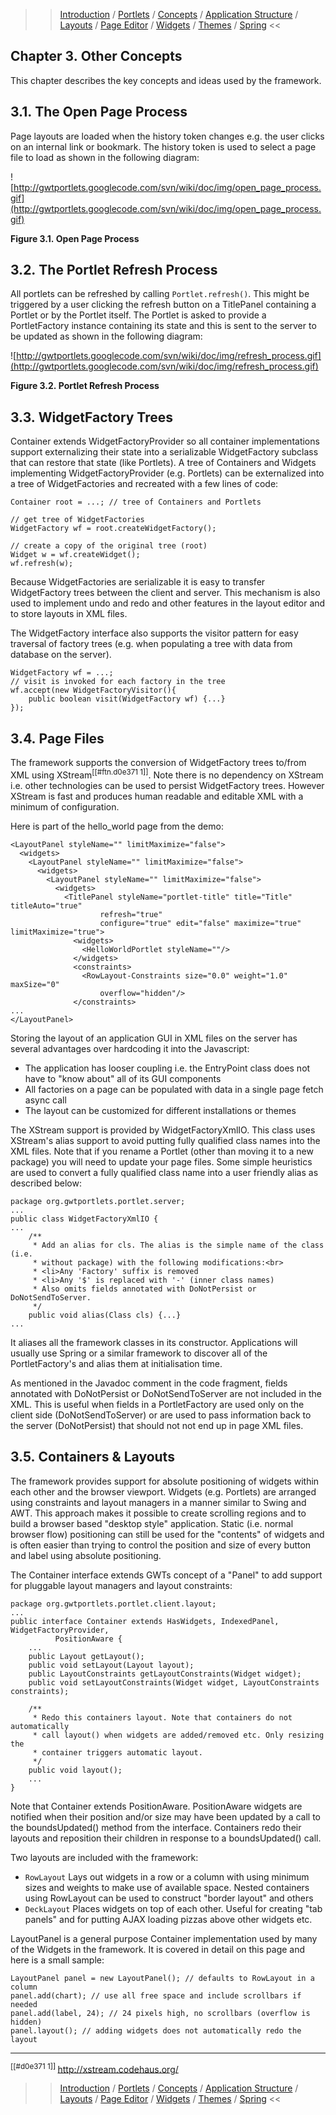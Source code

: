 >> [Introduction](Introduction.md) / [Portlets](Portlets.md) / [Concepts](Concepts.md) / [Application Structure](AppStructure.md) / [Layouts](Layouts.md) / [Page Editor](PageEditor.md) / [Widgets](Widgets.md) / [Themes](Themes.md) / [Spring](Spring.md) <<

## Chapter 3. Other Concepts ##

This chapter describes the key concepts and ideas used by the framework.

## 3.1. The Open Page Process ##

Page layouts are loaded when the history token changes e.g. the user clicks on an internal link or bookmark. The history token is used to select a page file to load as shown in the following diagram:

![http://gwtportlets.googlecode.com/svn/wiki/doc/img/open_page_process.gif](http://gwtportlets.googlecode.com/svn/wiki/doc/img/open_page_process.gif)

**Figure 3.1. Open Page Process**

## 3.2. The Portlet Refresh Process ##

All portlets can be refreshed by calling `Portlet.refresh()`. This might be triggered by a user clicking the refresh button on a TitlePanel containing a Portlet or by the Portlet itself. The Portlet is asked to provide a PortletFactory instance containing its state and this is sent to the server to be updated as shown in the following diagram:

![http://gwtportlets.googlecode.com/svn/wiki/doc/img/refresh_process.gif](http://gwtportlets.googlecode.com/svn/wiki/doc/img/refresh_process.gif)

**Figure 3.2. Portlet Refresh Process**

## 3.3. WidgetFactory Trees ##

Container extends WidgetFactoryProvider so all container implementations support externalizing their state into a serializable WidgetFactory subclass that can restore that state (like Portlets). A tree of Containers and Widgets implementing WidgetFactoryProvider (e.g. Portlets) can be externalized into a tree of WidgetFactories and recreated with a few lines of code:

```
Container root = ...; // tree of Containers and Portlets

// get tree of WidgetFactories
WidgetFactory wf = root.createWidgetFactory();

// create a copy of the original tree (root)
Widget w = wf.createWidget();
wf.refresh(w);
```

Because WidgetFactories are serializable it is easy to transfer WidgetFactory trees between the client and server. This mechanism is also used to implement undo and redo and other features in the layout editor and to store layouts in XML files.

The WidgetFactory interface also supports the visitor pattern for easy traversal of factory trees (e.g. when populating a tree with data from database on the server).

```
WidgetFactory wf = ...;
// visit is invoked for each factory in the tree
wf.accept(new WidgetFactoryVisitor(){
    public boolean visit(WidgetFactory wf) {...}
});
```

## 3.4. Page Files ##

The framework supports the conversion of WidgetFactory trees to/from XML using XStream<sup>[[#ftn.d0e371 1]]</sup>. Note there is no dependency on XStream i.e. other technologies can be used to persist WidgetFactory trees. However XStream is fast and produces human readable and editable XML with a minimum of configuration.

Here is part of the hello\_world page from the demo:

```
<LayoutPanel styleName="" limitMaximize="false">
  <widgets>
    <LayoutPanel styleName="" limitMaximize="false">
      <widgets>
        <LayoutPanel styleName="" limitMaximize="false">
          <widgets>
            <TitlePanel styleName="portlet-title" title="Title" titleAuto="true"
                    refresh="true"
                    configure="true" edit="false" maximize="true" limitMaximize="true">
              <widgets>
                <HelloWorldPortlet styleName=""/>
              </widgets>
              <constraints>
                <RowLayout-Constraints size="0.0" weight="1.0" maxSize="0"
                    overflow="hidden"/>
              </constraints>
...
</LayoutPanel>
```

Storing the layout of an application GUI in XML files on the server has several advantages over hardcoding it into the Javascript:

  * The application has looser coupling i.e. the EntryPoint class does not have to "know about" all of its GUI components
  * All factories on a page can be populated with data in a single page fetch async call
  * The layout can be customized for different installations or themes

The XStream support is provided by WidgetFactoryXmlIO. This class uses XStream's alias support to avoid putting fully qualified class names into the XML files. Note that if you rename a Portlet (other than moving it to a new package) you will need to update your page files. Some simple heuristics are used to convert a fully qualified class name into a user friendly alias as described below:

```
package org.gwtportlets.portlet.server;
...
public class WidgetFactoryXmlIO {
...
    /**
     * Add an alias for cls. The alias is the simple name of the class (i.e.
     * without package) with the following modifications:<br>
     * <li>Any 'Factory' suffix is removed
     * <li>Any '$' is replaced with '-' (inner class names)
     * Also omits fields annotated with DoNotPersist or DoNotSendToServer.
     */
    public void alias(Class cls) {...}
...
```

It aliases all the framework classes in its constructor. Applications will usually use Spring or a similar framework to discover all of the PortletFactory's and alias them at initialisation time.

As mentioned in the Javadoc comment in the code fragment, fields annotated with DoNotPersist or DoNotSendToServer are not included in the XML. This is useful when fields in a PortletFactory are used only on the client side (DoNotSendToServer) or are used to pass information back to the server (DoNotPersist) that should not not end up in page XML files.

## 3.5. Containers & Layouts ##

The framework provides support for absolute positioning of widgets within each other and the browser viewport. Widgets (e.g. Portlets) are arranged using constraints and layout managers in a manner similar to Swing and AWT. This approach makes it possible to create scrolling regions and to build a browser based "desktop style" application. Static (i.e. normal browser flow) positioning can still be used for the "contents" of widgets and is often easier than trying to control the position and size of every button and label using absolute positioning.

The Container interface extends GWTs concept of a "Panel" to add support for pluggable layout managers and layout constraints:

```
package org.gwtportlets.portlet.client.layout;
...
public interface Container extends HasWidgets, IndexedPanel, WidgetFactoryProvider,
          PositionAware {
    ...
    public Layout getLayout();
    public void setLayout(Layout layout);
    public LayoutConstraints getLayoutConstraints(Widget widget);
    public void setLayoutConstraints(Widget widget, LayoutConstraints constraints);

    /**
     * Redo this containers layout. Note that containers do not automatically
     * call layout() when widgets are added/removed etc. Only resizing the
     * container triggers automatic layout.
     */
    public void layout();
    ...
}
```

Note that Container extends PositionAware. PositionAware widgets are notified when their position and/or size may have been updated by a call to the boundsUpdated() method from the interface. Containers redo their layouts and reposition their children in response to a boundsUpdated() call.

Two layouts are included with the framework:

  * `RowLayout` Lays out widgets in a row or a column with using minimum sizes and weights to make use of available space. Nested containers using RowLayout can be used to construct "border layout" and others
  * `DeckLayout` Places widgets on top of each other. Useful for creating "tab panels" and for putting AJAX loading pizzas above other widgets etc.

LayoutPanel is a general purpose Container implementation used by many of the Widgets in the framework. It is covered in detail on this page and here is a small sample:

```
LayoutPanel panel = new LayoutPanel(); // defaults to RowLayout in a column
panel.add(chart); // use all free space and include scrollbars if needed
panel.add(label, 24); // 24 pixels high, no scrollbars (overflow is hidden)
panel.layout(); // adding widgets does not automatically redo the layout
```


---


<sup>[[#d0e371 1]] </sup>http://xstream.codehaus.org/

>> [Introduction](Introduction.md) / [Portlets](Portlets.md) / [Concepts](Concepts.md) / [Application Structure](AppStructure.md) / [Layouts](Layouts.md) / [Page Editor](PageEditor.md) / [Widgets](Widgets.md) / [Themes](Themes.md) / [Spring](Spring.md) <<